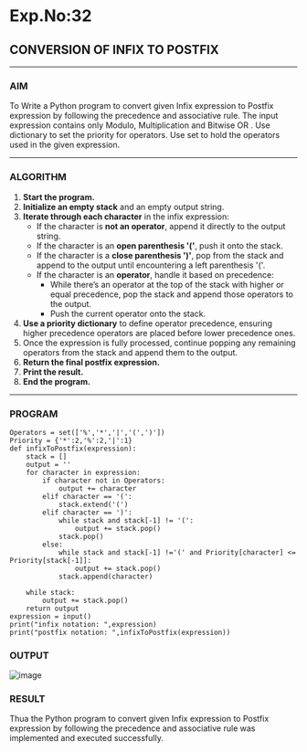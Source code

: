 # Exp.No:32  
## CONVERSION OF INFIX TO POSTFIX

---

### AIM  
To Write a Python program to convert given Infix expression to Postfix expression by following the precedence and associative rule.  The input expression contains only  Modulo, Multiplication and Bitwise OR . Use dictionary to set the priority for operators. Use set to hold the operators used in the given expression.

---

### ALGORITHM

1. **Start the program.**
2. **Initialize an empty stack** and an empty output string.
3. **Iterate through each character** in the infix expression:
   - If the character is **not an operator**, append it directly to the output string.
   - If the character is an **open parenthesis '('**, push it onto the stack.
   - If the character is a **close parenthesis ')'**, pop from the stack and append to the output until encountering a left parenthesis '('.
   - If the character is an **operator**, handle it based on precedence:
     - While there’s an operator at the top of the stack with higher or equal precedence, pop the stack and append those operators to the output.
     - Push the current operator onto the stack.
4. **Use a priority dictionary** to define operator precedence, ensuring higher precedence operators are placed before lower precedence ones.
5. Once the expression is fully processed, continue popping any remaining operators from the stack and append them to the output.
6. **Return the final postfix expression.**
7. **Print the result.**
8. **End the program.**

---

### PROGRAM

```
Operators = set(['%','*','|','(',')'])  
Priority = {'*':2,'%':2,'|':1}
def infixToPostfix(expression):
    stack = [] 
    output = '' 
    for character in expression:
        if character not in Operators:
            output += character
        elif character == '(':
            stack.extend('(')
        elif character == ')':
            while stack and stack[-1] != '(':
                output += stack.pop()
            stack.pop()
        else:
            while stack and stack[-1] !='(' and Priority[character] <= Priority[stack[-1]]:
                output += stack.pop()
            stack.append(character)
            
    while stack:
        output += stack.pop()
    return output
expression = input()
print("infix notation: ",expression)
print("postfix notation: ",infixToPostfix(expression))
```

### OUTPUT

![image](https://github.com/user-attachments/assets/b8f040b3-c6cb-49a6-bcc5-5ebfb78f175d)

### RESULT
Thua the Python program to convert given Infix expression to Postfix expression by following the precedence and associative rule was implemented and executed successfully.

